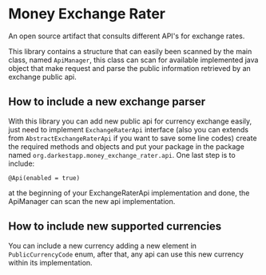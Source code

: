 # Money Exchange Rater
An open source artifact that consults different API's for exchange rates.

This library contains a structure that can easily been scanned by the main class, named ```ApiManager```, this class can scan for available implemented java object that make request and parse the public information retrieved by an exchange public api.


## How to include a new exchange parser
With this library you can add new public api for currency exchange easily, just need to implement ```ExchangeRaterApi``` interface (also you can extends from ```AbstractExchangeRaterApi``` if you want to save some line codes) create the required methods and objects and put your package in the package named ```org.darkestapp.money_exchange_rater.api```. One last step is to include:

```@Api(enabled = true)```

at the beginning of your ExchangeRaterApi implementation and done, the ApiManager can scan the new api implementation.

## How to include new supported currencies
You can include a new currency adding a new element in ```PublicCurrencyCode``` enum, after that, any api can use this new currency within its implementation.
